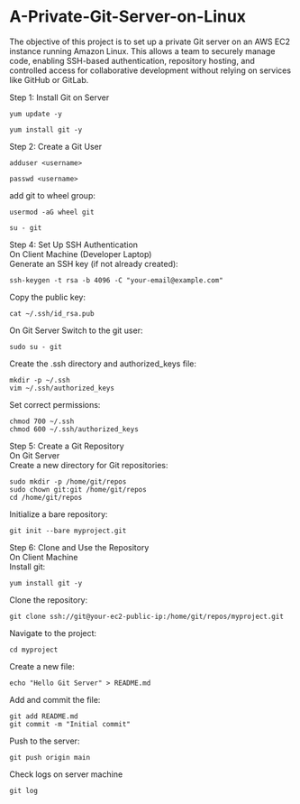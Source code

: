 # A-Private-Git-Server-on-Linux

The objective of this project is to set up a private Git server on an AWS EC2 instance running Amazon Linux. This allows a team to securely manage code, enabling SSH-based authentication, repository hosting, and controlled access for collaborative development without relying on services like GitHub or GitLab.

Step 1: Install Git on Server

```ssh
yum update -y
```

```ssh
yum install git -y
```

Step 2: Create a Git User

```ssh
adduser <username>
```

```ssh
passwd <username>
```

add git to wheel group:
```ssh
usermod -aG wheel git
```

```ssh
su - git
```

Step 4: Set Up SSH Authentication   <br>
On Client Machine (Developer Laptop)  <br>
Generate an SSH key (if not already created):  <br>
```ssh
ssh-keygen -t rsa -b 4096 -C "your-email@example.com"
```

Copy the public key:
```ssh
cat ~/.ssh/id_rsa.pub
```

On Git Server
Switch to the git user:
```ssh
sudo su - git
```

Create the .ssh directory and authorized_keys file:
```ssh
mkdir -p ~/.ssh
vim ~/.ssh/authorized_keys
```

Set correct permissions:
```ssh
chmod 700 ~/.ssh
chmod 600 ~/.ssh/authorized_keys
```

Step 5: Create a Git Repository  <br>
On Git Server  <br>
Create a new directory for Git repositories:  <br>
```ssh
sudo mkdir -p /home/git/repos
sudo chown git:git /home/git/repos
cd /home/git/repos
```

Initialize a bare repository:
```ssh
git init --bare myproject.git
```


Step 6: Clone and Use the Repository  <br>
On Client Machine   <br>
Install git:  <br>
```ssh
yum install git -y
```

Clone the repository:  <br>
```ssh
git clone ssh://git@your-ec2-public-ip:/home/git/repos/myproject.git
```

Navigate to the project:
```ssh
cd myproject
```

Create a new file:
```ssh
echo "Hello Git Server" > README.md
```

Add and commit the file:
```ssh
git add README.md
git commit -m "Initial commit"
```

Push to the server:
```ssh
git push origin main
```

Check logs on server machine
```ssh
git log
```


